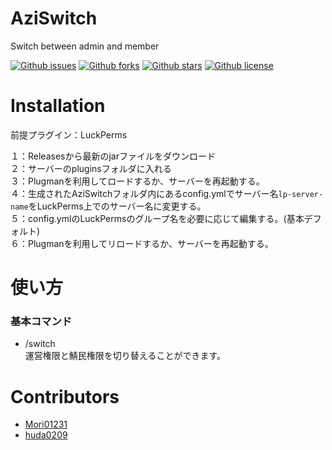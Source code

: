 # AziSwitch

Switch between admin and member

[![Github issues](https://img.shields.io/github/issues/AzisabaNetwork/AziSwitch)](https://github.com/AzisabaNetwork/AziSwitch/issues)
[![Github forks](https://img.shields.io/github/forks/AzisabaNetwork/AziSwitch)](https://github.com/AzisabaNetwork/AziSwitch/network/members)
[![Github stars](https://img.shields.io/github/stars/AzisabaNetwork/AziSwitch)](https://github.com/AzisabaNetwork/AziSwitch/stargazers)
[![Github license](https://img.shields.io/github/license/AzisabaNetwork/AziSwitch)](https://github.com/AzisabaNetwork/AziSwitch)

# Installation
前提プラグイン：LuckPerms

１：Releasesから最新のjarファイルをダウンロード\
２：サーバーのpluginsフォルダに入れる\
３：Plugmanを利用してロードするか、サーバーを再起動する。\
４：生成されたAziSwitchフォルダ内にあるconfig.ymlでサーバー名`lp-server-name`をLuckPerms上でのサーバー名に変更する。\
５：config.ymlのLuckPermsのグループ名を必要に応じて編集する。(基本デフォルト)\
６：Plugmanを利用してリロードするか、サーバーを再起動する。

# 使い方

### 基本コマンド
- /switch\
運営権限と鯖民権限を切り替えることができます。

# Contributors
- [Mori01231](https://github.com/Mori01231)
- [huda0209](https://github.com/huda0209)
